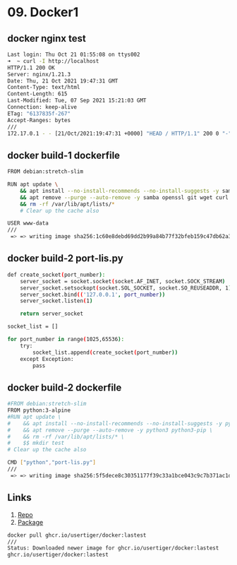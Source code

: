 # 09. Docker1
## docker nginx test
```bash
Last login: Thu Oct 21 01:55:08 on ttys002
➜  ~ curl -I http://localhost
HTTP/1.1 200 OK
Server: nginx/1.21.3
Date: Thu, 21 Oct 2021 19:47:31 GMT
Content-Type: text/html
Content-Length: 615
Last-Modified: Tue, 07 Sep 2021 15:21:03 GMT
Connection: keep-alive
ETag: "6137835f-267"
Accept-Ranges: bytes
///
172.17.0.1 - - [21/Oct/2021:19:47:31 +0000] "HEAD / HTTP/1.1" 200 0 "-" "curl/7.77.0" "-"
```

## docker build-1 dockerfile
```bash
FROM debian:stretch-slim

RUN apt update \
    && apt install --no-install-recommends --no-install-suggests -y samba nginx openssl git wget curl \
    && apt remove --purge --auto-remove -y samba openssl git wget curl \
    && rm -rf /var/lib/apt/lists/*
    # Clear up the cache also

USER www-data
///
 => => writing image sha256:1c60e8debd69dd2b99a84b77f32bfeb159c47db62a3fb
```

## docker build-2 port-lis.py
```bash
def create_socket(port_number):
    server_socket = socket.socket(socket.AF_INET, socket.SOCK_STREAM)
    server_socket.setsockopt(socket.SOL_SOCKET, socket.SO_REUSEADDR, 1)
    server_socket.bind(('127.0.0.1', port_number))
    server_socket.listen(1)

    return server_socket

socket_list = []

for port_number in range(1025,65536):
    try:
        socket_list.append(create_socket(port_number))
    except Exception: 
        pass 
```

## docker build-2 dockerfile
```bash
#FROM debian:stretch-slim
FROM python:3-alpine
#RUN apt update \
#    && apt install --no-install-recommends --no-install-suggests -y python3 py$
#    && apt remove --purge --auto-remove -y python3 python3-pip \
#    && rm -rf /var/lib/apt/lists/* \
#    $$ mkdir test
# Clear up the cache also

CMD ["python","port-lis.py"]
///
 => => writing image sha256:5f5dece8c30351177f39c33a1bce043c9c7b371ac1da8
```

## Links
1. [Repo](https://github.com/usertiger/git_04)
2. [Package](https://github.com/users/usertiger/packages/container/package/docker)
```bash
docker pull ghcr.io/usertiger/docker:lastest
///
Status: Downloaded newer image for ghcr.io/usertiger/docker:lastest
ghcr.io/usertiger/docker:lastest
```